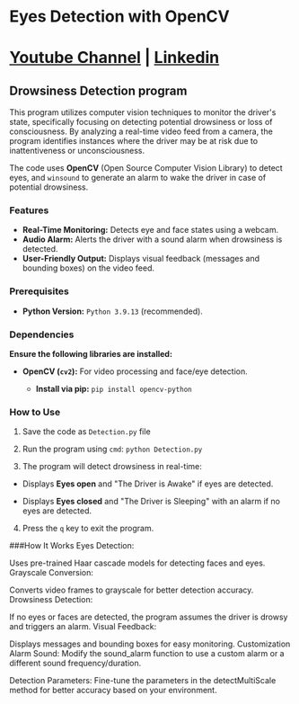 # Eyes Detection with OpenCV
# [Youtube Channel](https://www.youtube.com/channel/UCrT5u-1_J1ogG4l0TKhj21g) | [Linkedin](https://www.linkedin.com/in/noureddin-sameer-45760a236/)
## Drowsiness Detection program

This program utilizes computer vision techniques to monitor the driver's state, specifically focusing on detecting potential drowsiness or loss of consciousness. By analyzing a real-time video feed from a camera, the program identifies instances where the driver may be at risk due to inattentiveness or unconsciousness.

The code uses **OpenCV** (Open Source Computer Vision Library) to detect eyes, and `winsound` to generate an alarm to wake the driver in case of potential drowsiness.

### Features
* **Real-Time Monitoring:** Detects eye and face states using a webcam.
* **Audio Alarm:** Alerts the driver with a sound alarm when drowsiness is detected.
* **User-Friendly Output:** Displays visual feedback (messages and bounding boxes) on the video feed.

### Prerequisites
* **Python Version:** `Python 3.9.13` (recommended).

### Dependencies
**Ensure the following libraries are installed:**
- **OpenCV (`cv2`):** For video processing and face/eye detection.

  - **Install via pip:** ```pip install opencv-python```


### How to Use
1. Save the code as `Detection.py` file

2. Run the program using `cmd`: `python Detection.py`

3. The program will detect drowsiness in real-time:

 - Displays **Eyes open** and "The Driver is Awake" if eyes are detected.

 - Displays **Eyes closed** and "The Driver is Sleeping" with an alarm if no eyes are detected.

4. Press the `q` key to exit the program.

###How It Works
Eyes Detection:

Uses pre-trained Haar cascade models for detecting faces and eyes.
Grayscale Conversion:

Converts video frames to grayscale for better detection accuracy.
Drowsiness Detection:

If no eyes or faces are detected, the program assumes the driver is drowsy and triggers an alarm.
Visual Feedback:

Displays messages and bounding boxes for easy monitoring.
Customization
Alarm Sound:
Modify the sound_alarm function to use a custom alarm or a different sound frequency/duration.

Detection Parameters:
Fine-tune the parameters in the detectMultiScale method for better accuracy based on your environment.

